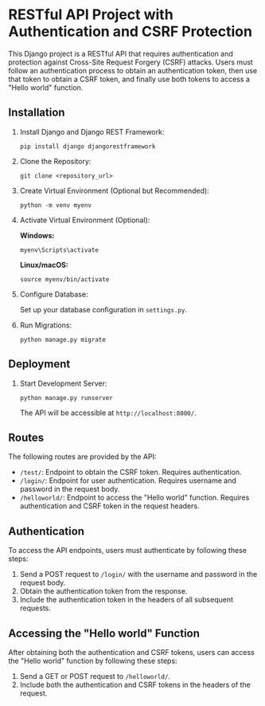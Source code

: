 # RESTful API Project with Authentication and CSRF Protection

This Django project is a RESTful API that requires authentication and protection against Cross-Site Request Forgery (CSRF) attacks. Users must follow an authentication process to obtain an authentication token, then use that token to obtain a CSRF token, and finally use both tokens to access a "Hello world" function.

## Installation

1. Install Django and Django REST Framework:

    ```
    pip install django djangorestframework
    ```

2. Clone the Repository:

    ```
    git clone <repository_url>
    ```

3. Create Virtual Environment (Optional but Recommended):

    ```
    python -m venv myenv
    ```

4. Activate Virtual Environment (Optional):

    **Windows:**

    ```
    myenv\Scripts\activate
    ```

    **Linux/macOS:**

    ```
    source myenv/bin/activate
    ```
    
5. Configure Database:

    Set up your database configuration in `settings.py`.

6. Run Migrations:

    ```
    python manage.py migrate
    ```

## Deployment

1. Start Development Server:

    ```
    python manage.py runserver
    ```

    The API will be accessible at `http://localhost:8000/`.

## Routes

The following routes are provided by the API:

- `/test/`: Endpoint to obtain the CSRF token. Requires authentication.
- `/login/`: Endpoint for user authentication. Requires username and password in the request body.
- `/helloworld/`: Endpoint to access the "Hello world" function. Requires authentication and CSRF token in the request headers.

## Authentication

To access the API endpoints, users must authenticate by following these steps:

1. Send a POST request to `/login/` with the username and password in the request body.
2. Obtain the authentication token from the response.
3. Include the authentication token in the headers of all subsequent requests.

## Accessing the "Hello world" Function

After obtaining both the authentication and CSRF tokens, users can access the "Hello world" function by following these steps:

1. Send a GET or POST request to `/helloworld/`.
2. Include both the authentication and CSRF tokens in the headers of the request.
